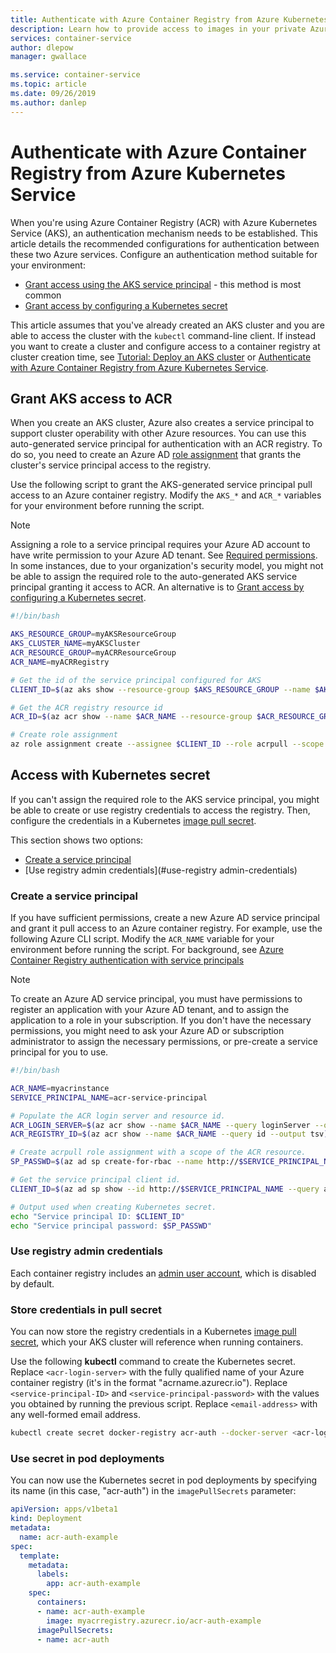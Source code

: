 ```yaml
---
title: Authenticate with Azure Container Registry from Azure Kubernetes Service
description: Learn how to provide access to images in your private Azure container registry from Azure Kubernetes Service by using an Azure Active Directory service principal.
services: container-service
author: dlepow
manager: gwallace

ms.service: container-service
ms.topic: article
ms.date: 09/26/2019
ms.author: danlep
---
```


# Authenticate with Azure Container Registry from Azure Kubernetes Service

When you're using Azure Container Registry (ACR) with Azure Kubernetes Service (AKS), an authentication mechanism needs to be established. This article details the recommended configurations for authentication between these two Azure services. Configure an authentication method suitable for your environment:

* [Grant access using the AKS service principal](#grant-aks-access-to-acr) - this method is most common
* [Grant access by configuring a Kubernetes secret](#access-with-kubernetes-secret)

This article assumes that you've already created an AKS cluster and you are able to access the cluster with the `kubectl` command-line client. If instead you want to create a cluster and configure access to a container registry at cluster creation time, see [Tutorial: Deploy an AKS cluster](../aks/tutorial-kubernetes-deploy-cluster.md) or [Authenticate with Azure Container Registry from Azure Kubernetes Service](../aks/cluster-container-registry-integration.md).


## Grant AKS access to ACR

When you create an AKS cluster, Azure also creates a service principal to support cluster operability with other Azure resources. You can use this auto-generated service principal for authentication with an ACR registry. To do so, you need to create an Azure AD [role assignment](../role-based-access-control/overview.md#role-assignments) that grants the cluster's service principal access to the registry.

Use the following script to grant the AKS-generated service principal pull access to an Azure container registry. Modify the `AKS_*` and `ACR_*` variables for your environment before running the script.

> [!NOTE]
> Assigning a role to a service principal requires your Azure AD account to have write permission to your Azure AD tenant. See [Required permissions](../active-directory/develop/howto-create-service-principal-portal.md#required-permissions). In some instances, due to your organization's security model, you might not be able to assign the required role to the auto-generated AKS service principal granting it access to ACR. An alternative is to [Grant access by configuring a Kubernetes secret](#access-with-kubernetes-secret). 

```bash
#!/bin/bash

AKS_RESOURCE_GROUP=myAKSResourceGroup
AKS_CLUSTER_NAME=myAKSCluster
ACR_RESOURCE_GROUP=myACRResourceGroup
ACR_NAME=myACRRegistry

# Get the id of the service principal configured for AKS
CLIENT_ID=$(az aks show --resource-group $AKS_RESOURCE_GROUP --name $AKS_CLUSTER_NAME --query "servicePrincipalProfile.clientId" --output tsv)

# Get the ACR registry resource id
ACR_ID=$(az acr show --name $ACR_NAME --resource-group $ACR_RESOURCE_GROUP --query "id" --output tsv)

# Create role assignment
az role assignment create --assignee $CLIENT_ID --role acrpull --scope $ACR_ID
```

## Access with Kubernetes secret

If you can't assign the required role to the AKS service principal, you might be able to create or use registry credentials to access the registry. Then, configure the credentials in a Kubernetes [image pull secret](https://kubernetes.io/docs/tasks/configure-pod-container/pull-image-private-registry/). 

This section shows two options:

* [Create a service principal](#create-a-service-principal)
* [Use registry admin credentials](#use-registry admin-credentials)

### Create a service principal

If you have sufficient permissions, create a new Azure AD service principal and grant it pull access to an Azure container registry. For example, use the following Azure CLI script. Modify the `ACR_NAME` variable for your environment before running the script. For background, see [Azure Container Registry authentication with service principals](../container-registry/container-registry-auth-service-principal.md#create-a-service-principal)

> [!NOTE]
> To create an Azure AD service principal, you must have permissions to register an application with your Azure AD tenant, and to assign the application to a role in your subscription. If you don't have the necessary permissions, you might need to ask your Azure AD or subscription administrator to assign the necessary permissions, or pre-create a service principal for you to use.

```bash
#!/bin/bash

ACR_NAME=myacrinstance
SERVICE_PRINCIPAL_NAME=acr-service-principal

# Populate the ACR login server and resource id.
ACR_LOGIN_SERVER=$(az acr show --name $ACR_NAME --query loginServer --output tsv)
ACR_REGISTRY_ID=$(az acr show --name $ACR_NAME --query id --output tsv)

# Create acrpull role assignment with a scope of the ACR resource.
SP_PASSWD=$(az ad sp create-for-rbac --name http://$SERVICE_PRINCIPAL_NAME --role acrpull --scopes $ACR_REGISTRY_ID --query password --output tsv)

# Get the service principal client id.
CLIENT_ID=$(az ad sp show --id http://$SERVICE_PRINCIPAL_NAME --query appId --output tsv)

# Output used when creating Kubernetes secret.
echo "Service principal ID: $CLIENT_ID"
echo "Service principal password: $SP_PASSWD"
```

### Use registry admin credentials

Each container registry includes an [admin user account](../container-registry/container-registry-authentication#admin-account.md), which is disabled by default. 


### Store credentials in pull secret

You can now store the registry credentials in a Kubernetes [image pull secret][image-pull-secret], which your AKS cluster will reference when running containers.

Use the following **kubectl** command to create the Kubernetes secret. Replace `<acr-login-server>` with the fully qualified name of your Azure container registry (it's in the format "acrname.azurecr.io"). Replace `<service-principal-ID>` and `<service-principal-password>` with the values you obtained by running the previous script. Replace `<email-address>` with any well-formed email address.

```bash
kubectl create secret docker-registry acr-auth --docker-server <acr-login-server> --docker-username <service-principal-ID> --docker-password <service-principal-password> --docker-email <email-address>
```



### Use secret in pod deployments

You can now use the Kubernetes secret in pod deployments by specifying its name (in this case, "acr-auth") in the `imagePullSecrets` parameter:

```yaml
apiVersion: apps/v1beta1
kind: Deployment
metadata:
  name: acr-auth-example
spec:
  template:
    metadata:
      labels:
        app: acr-auth-example
    spec:
      containers:
      - name: acr-auth-example
        image: myacrregistry.azurecr.io/acr-auth-example
      imagePullSecrets:
      - name: acr-auth
```

<!-- LINKS - external -->
[kubernetes-secret]: https://kubernetes.io/docs/concepts/configuration/secret/
[image-pull-secret]: https://kubernetes.io/docs/concepts/configuration/secret/#using-imagepullsecrets

